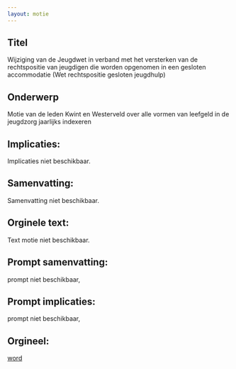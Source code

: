 ```yaml
---
layout: motie
---
```

## Titel
Wijziging van de Jeugdwet in verband met het versterken van de rechtspositie van jeugdigen die worden opgenomen in een gesloten accommodatie (Wet rechtspositie gesloten jeugdhulp) 
## Onderwerp
Motie van de leden Kwint en Westerveld over alle vormen van leefgeld in de jeugdzorg jaarlijks indexeren 
## Implicaties:
Implicaties niet beschikbaar.
## Samenvatting:
Samenvatting niet beschikbaar.
## Orginele text:
Text motie niet beschikbaar.

## Prompt samenvatting:
prompt niet beschikbaar,

## Prompt implicaties:
prompt niet beschikbaar,
## Orgineel:
[word](https://gegevensmagazijn.tweedekamer.nl/OData/v4/2.0/Document(c75e6d60-bceb-4c1b-8729-b4b8711e3f73)/resource)

